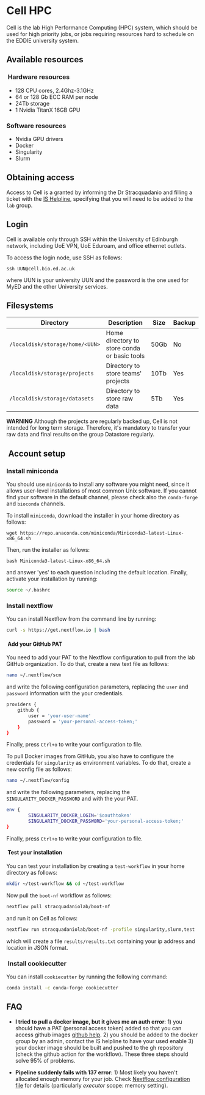 # Cell HPC

Cell is the lab High Performance Computing (HPC) system, which should be used
for high priority jobs, or jobs requiring resources hard to schedule on the
EDDIE university system.

## Available resources

###  Hardware resources

- 128 CPU cores, 2.4Ghz-3.1GHz
- 64 or 128 Gb ECC RAM per node
- 24Tb storage
- 1 Nvidia TitanX 16GB GPU

### Software resources

- Nvidia GPU drivers
- Docker
- Singularity
- Slurm

## Obtaining access

Access to Cell is a granted by informing the Dr Stracquadanio and filling a
ticket with the [IS Helpline](https://edin.ac/launch-edhelp), specifying
that you will need to be added to the `lab` group.

## Login

Cell is available only through SSH within the University of Edinburgh network,
including UoE VPN, UoE Eduroam, and office ethernet outlets.

To access the login node, use SSH as follows:

```
ssh UUN@cell.bio.ed.ac.uk
```

where UUN is your university UUN and the password is the one used for MyED and
the other University services.

## Filesystems

| Directory                       | Description                                     | Size  | Backup |
| --------------------------------| ------------------------------------------------|-------|--------|
| `/localdisk/storage/home/<UUN>` | Home directory to store conda or basic tools    | 50Gb  |   No   |
| `/localdisk/storage/projects`   | Directory to store teams' projects              | 10Tb  |   Yes  |
| `/localdisk/storage/datasets`   | Directory to store raw data                     | 5Tb   |   Yes  |

**WARNING** Although the projects are regularly backed up, Cell is not intended
for long term storage. Therefore, it's mandatory to transfer your raw data and
final results on the group Datastore regularly.

##  Account setup

### Install miniconda

You should use `miniconda` to install any software you might need, since it
allows user-level installations of most common Unix software. If you cannot find
your software in the default channel, please check also the `conda-forge` and
`bioconda` channels.

To install `miniconda`, download the installer in your home directory as
follows:

```
wget https://repo.anaconda.com/miniconda/Miniconda3-latest-Linux-x86_64.sh
```

Then, run the installer as follows:

```
bash Miniconda3-latest-Linux-x86_64.sh
```

and answer 'yes' to each question including the default location. Finally,
activate your installation by running:

```bash
source ~/.bashrc
```

### Install nextflow

You can install Nextflow from the command line by running:

```bash
curl -s https://get.nextflow.io | bash
```

####  Add your GitHub PAT

You need to add your PAT to the Nextflow configuration to pull from the lab
GitHub organization. To do that, create a new text file as follows:

```bash
nano ~/.nextflow/scm
```

and write the following configuration parameters, replacing the `user` and
`password` information with the your credentials.

```bash
providers {
    github {
        user = 'your-user-name'
        password = 'your-personal-access-token;'
    }
}
```

Finally, press `Ctrl+o` to write your configuration to file.

To pull Docker images from GitHub, you also have to configure the credentials
for `singularity` as environment variables. To do that, create a new config
file as follows:

```bash
nano ~/.nextflow/config
```

and write the following parameters, replacing the `SINGULARITY_DOCKER_PASSWORD`
and with the your PAT.

```bash
env {
        SINGULARITY_DOCKER_LOGIN='$oauthtoken'
        SINGULARITY_DOCKER_PASSWORD='your-personal-access-token;'
}
```

Finally, press `Ctrl+o` to write your configuration to file.

####  Test your installation

You can test your installation by creating a `test-workflow` in
your home directory as follows:  

```bash
mkdir ~/test-workflow && cd ~/test-workflow
```

Now pull the `boot-nf` workflow as follows:

```bash
nextflow pull stracquadaniolab/boot-nf
```

and run it on Cell as follows:

```bash
nextflow run stracquadaniolab/boot-nf -profile singularity,slurm,test
```

which will create a file `results/results.txt` containing your ip address and
location in JSON format.

###  Install cookiecutter

You can install `cookiecutter` by running the following command:

```bash
conda install -c conda-forge cookiecutter
```

## FAQ

- **I tried to pull a docker image, but it gives me an auth error**: 1) you
  should have a PAT (personal access token) added so that you can access github
  images [github
  help](https://docs.github.com/en/github/authenticating-to-github/creating-a-personal-access-token).
  2) you should be added to the docker group by an admin, contact the IS
  helpline to have your used enable 3) your docker image should be built and
  pushed to the gh repository (check the github action for the workflow). These
  three steps should solve 95% of problems.

- **Pipeline suddenly fails with 137 error**: 1) Most likely you haven't
  allocated enough memory for your job. Check [Nextflow configuration
  file](https://www.nextflow.io/docs/latest/config.html#) for details
  (particularly _executor_ scope: memory setting).
